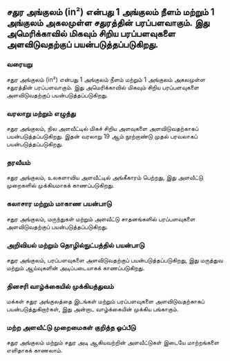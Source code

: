 ## சதுர அங்குலம் (in²) என்பது 1 அங்குலம் நீளம் மற்றும் 1 அங்குலம் அகலமுள்ள சதுரத்தின் பரப்பளவாகும். இது அமெரிக்காவில் மிகவும் சிறிய பரப்பளவுகளை அளவிடுவதற்குப் பயன்படுத்தப்படுகிறது.

### வரையறு
சதுர அங்குலம் (in²) என்பது 1 அங்குலம் நீளம் மற்றும் 1 அங்குலம் அகலமுள்ள சதுரத்தின் பரப்பளவாகும். இது அமெரிக்காவில் மிகவும் சிறிய பரப்பளவுகளை அளவிடுவதற்குப் பயன்படுத்தப்படுகிறது.

### வரலாறு மற்றும் எழுத்து
சதுர அங்குலம், நில அளவீட்டில் மிகச் சிறிய அளவுகளை அளவிடுவதற்காகப் பயன்படுத்தப்படுகிறது. இதன் வரலாறு 19 ஆம் நூற்றாண்டு முதல் பரவலாகப் பயன்படுத்தப்படுகிறது.

### தரவீயம்
சதுர அங்குலம், உலகளாவிய அளவீட்டில் அங்கீகாரம் பெற்றது, இது அளவீட்டு முறைகளில் முக்கியமாகக் காணப்படுகிறது.

### கலாசார மற்றும் மாகாண பயன்பாடு
சதுர அங்குலம், மருந்துகள் மற்றும் அளவீட்டு சாதனங்களில் பரப்பளவுகளை அளவிடுவதற்குப் பயன்படுத்தப்படுகிறது.

### அறிவியல் மற்றும் தொழில்நுட்பத்தில் பயன்பாடு
சதுர அங்குலம், பரப்பளவுகளை அளவிடுவதற்குப் பயன்படுத்தப்படுகிறது, இது மருத்துவ மற்றும் ஆய்வுகளின் அடிப்படையாகக் காணப்படுகிறது.

### தினசரி வாழ்க்கையில் முக்கியத்துவம்
மக்கள் சதுர அங்குலத்தை இடங்கள் மற்றும் பரப்பளவுகளை அளவிடுவதற்காகப் பயன்படுத்துகிறார்கள், இது அன்றாட வாழ்க்கையின் முக்கிய பங்காகும்.

### மற்ற அளவீட்டு முறைமைகள் குறித்த ஒப்பீடு
சதுர அங்குலம் மற்றும் சதுர அடி ஆகியவற்றின் அளவீட்டுகள் இடையே மாற்றங்களை எளிதாகக் காணலாம்.

